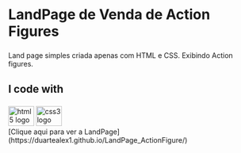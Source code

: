 <h1 align="left">LandPage de  Venda de Action Figures</h1>

###

<p align="left">Land page simples criada apenas com HTML e CSS. Exibindo Action figures.</p>

###

<h2 align="left">I code with</h2>

###

<div align="left">
  <img src="https://cdn.jsdelivr.net/gh/devicons/devicon/icons/html5/html5-original.svg" height="40" width="52" alt="html5 logo"  />
  <img src="https://cdn.jsdelivr.net/gh/devicons/devicon/icons/css3/css3-original.svg" height="40" width="52" alt="css3 logo"  />
</div>
[Clique aqui para ver a LandPage](https://duartealex1.github.io/LandPage_ActionFigure/)

###
